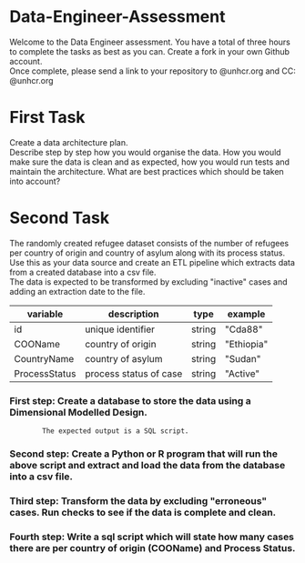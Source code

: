 # Data-Engineer-Assessment
Welcome to the Data Engineer assessment. You have a total of three hours to complete the tasks as best as you can. 
Create a fork in your own Github account. <br />
Once complete, please send a link to your repository to @unhcr.org and CC: @unhcr.org <br />

# First Task

Create a data architecture plan.  <br />
Describe step by step how you would organise the data. How you would make sure the data is clean and as expected, how you would run tests and maintain the architecture. 
What are best practices which should be taken into account?

# Second Task

The randomly created refugee dataset consists of the number of refugees per country of origin and country of asylum along with its process status. 
Use this as your data source and create an ETL pipeline which extracts data from a created database into a csv file.  <br />
The data is expected to be transformed by excluding "inactive" cases and adding an extraction date to the file. 

| variable | description | type | example |
| --- | --- |--- |--- |
| id       | unique identifier | string | "Cda88" |
| COOName       | country of origin | string | "Ethiopia" |
| CountryName       | country of asylum | string | "Sudan" |
| ProcessStatus       | process status of case | string | "Active" |


### First step: Create a database to store the data using a Dimensional Modelled Design. <br />
            The expected output is a SQL script. 
            
### Second step: Create a Python or R program that will run the above script and extract and load the data from the database into a csv file. 

### Third step: Transform the data by excluding "erroneous" cases. Run checks to see if the data is complete and clean. 

### Fourth step: Write a sql script which will state how many cases there are per country of origin (COOName) and Process Status. 


